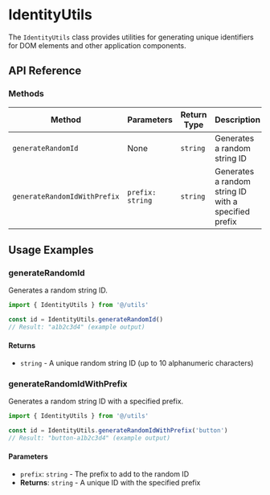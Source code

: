 # IdentityUtils

The `IdentityUtils` class provides utilities for generating unique identifiers for DOM elements and other application components.

## API Reference

### Methods

| Method                       | Parameters       | Return Type | Description                                          |
| ---------------------------- | ---------------- | ----------- | ---------------------------------------------------- |
| `generateRandomId`           | None             | `string`    | Generates a random string ID                         |
| `generateRandomIdWithPrefix` | `prefix: string` | `string`    | Generates a random string ID with a specified prefix |

## Usage Examples

### generateRandomId

Generates a random string ID.

```typescript
import { IdentityUtils } from '@/utils'

const id = IdentityUtils.generateRandomId()
// Result: "a1b2c3d4" (example output)
```

#### Returns

- `string` - A unique random string ID (up to 10 alphanumeric characters)

### generateRandomIdWithPrefix

Generates a random string ID with a specified prefix.

```typescript
import { IdentityUtils } from '@/utils'

const id = IdentityUtils.generateRandomIdWithPrefix('button')
// Result: "button-a1b2c3d4" (example output)
```

#### Parameters

- `prefix`: `string` - The prefix to add to the random ID
- **Returns**: `string` - A unique ID with the specified prefix
